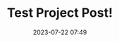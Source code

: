 ---
layout: post
title: Test Project Post!
date:   2023-07-22 07:49
description: My very first post on Jekyll after setting it up...
tags: [github, cat, devops]
toc: true
---